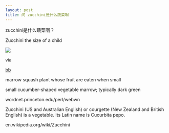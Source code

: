 ```yaml
---
layout: post
title: 问 zucchini是什么蔬菜啊
---
```


zucchini是什么蔬菜啊？

Zucchini the size of a child

![](http://www.boingboing.net/200706291113.jpg)

via 

[bb](http://www.boingboing.net/2007/06/29/zucchini_the_size_of.html)

marrow squash plant whose fruit are eaten when small

small cucumber-shaped vegetable marrow; typically dark green

wordnet.princeton.edu/perl/webwn

Zucchini (US and Australian English) or courgette (New Zealand and British English) is a vegetable. Its Latin name is Cucurbita pepo.

en.wikipedia.org/wiki/Zucchini
